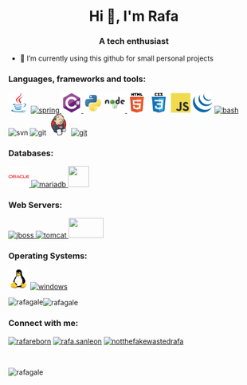 <h1 align="center">Hi 👋, I'm Rafa</h1>
<h3 align="center">A tech enthusiast</h3>


- 🔭 I’m currently using this github for small personal projects

<h3 align="left">Languages, frameworks and tools:</h3>

<p align="left"> 
<img src="https://raw.githubusercontent.com/devicons/devicon/master/icons/java/java-original.svg" alt="java" width="41" height="41"/> </a> <a href="https://spring.io/" target="_blank"> <img src="https://www.vectorlogo.zone/logos/springio/springio-icon.svg" alt="spring" width="38" height="38"/>
</a> <a href="https://www.w3schools.com/cs/" target="_blank"> <img src="https://raw.githubusercontent.com/devicons/devicon/master/icons/csharp/csharp-original.svg" alt="csharp" width="40" height="40"/> <a href="https://www.python.org" target="_blank"> <img src="https://raw.githubusercontent.com/devicons/devicon/master/icons/python/python-original.svg" alt="python" width="40" height="40"/></a> <a href="https://www.w3schools.com/css/" target="_blank"> <img src="https://raw.githubusercontent.com/devicons/devicon/master/icons/nodejs/nodejs-original-wordmark.svg" alt="nodejs" width="40" height="40"/> </a> <a href="https://www.oracle.com/" target="_blank">  </a>  <img src="https://raw.githubusercontent.com/devicons/devicon/master/icons/html5/html5-original-wordmark.svg" alt="html5" width="40" height="40"/> <img src="https://raw.githubusercontent.com/devicons/devicon/master/icons/css3/css3-original-wordmark.svg" alt="css3" width="40" height="40"/> </a> <a href="https://www.w3.org/html/" target="_blank"> <a href="https://developer.mozilla.org/en-US/docs/Web/JavaScript" target="_blank"> <img src="https://raw.githubusercontent.com/devicons/devicon/master/icons/javascript/javascript-original.svg" alt="javascript" width="40" height="40"/></a> 
<a href="https://jquery.com/" target="_blank"> <img src="https://raw.githubusercontent.com/devicons/devicon/master/icons/jquery/jquery-original.svg" alt="jquery" width="40" height="40"/></a>
<a href="https://www.java.com" target="_blank">  </a>  </a>  <a href="https://www.gnu.org/software/bash/" target="_blank"> <a href="https://git-scm.com/" target="_blank">  <img src="https://www.vectorlogo.zone/logos/gnu_bash/gnu_bash-icon.svg" alt="bash" width="40" height="40"/></a>
 <img src="https://upload.wikimedia.org/wikipedia/commons/a/ab/Subversion-logo-cropped.png" alt="svn" width="40" height="40">
<img src="https://www.vectorlogo.zone/logos/git-scm/git-scm-icon.svg" alt="git" width="40" height="40"/> 
<img src="https://raw.githubusercontent.com/devicons/devicon/master/icons/jenkins/jenkins-original.svg" alt="git" width="42" height="42"/> 
<a href="https://www.sonarlint.org/" target="_blank"><img src="https://plugins.jetbrains.com/files/7973/112566/icon/pluginIcon.svg" alt="git" width="45" height="45"/> </a>


<h3 align="left">Databases:</h3>
<p align="left">
<a href="https://www.mysql.com/" target="_blank"><img src="https://raw.githubusercontent.com/devicons/devicon/master/icons/oracle/oracle-original.svg" alt="oracle" width="42" height="42"/> </a> 
<a href="https://mariadb.org/" target="_blank"> <img src="https://www.vectorlogo.zone/logos/mariadb/mariadb-icon.svg" alt="mariadb" width="42" height="42"/>  </a>
<a href="https://www.microsoft.com/en-us/sql-server/sql-server-downloads"><img src="https://cdn.cdnlogo.com/logos/m/21/microsoft-sql-server.svg"  width="42" height="42"></a>
</p>


<h3 align="left">Web Servers:</h3>
<p align="left">
<a href="https://www.jboss.org/" target="_blank"><img src="https://upload.wikimedia.org/wikipedia/commons/9/95/JBoss_logo.svg" alt="jboss" width="42" height="42"/> </a>
<a href="http://tomcat.apache.org/" target="_blank"> <img src="https://upload.wikimedia.org/wikipedia/commons/7/7b/Tomcat-logo.svg" alt="tomcat" width="42" height="42"/>  </a>
<a href="https://www.microsoft.com/en-us/sql-server/sql-server-downloads"><img src="https://scontent-mad1-1.xx.fbcdn.net/v/t1.0-9/54044999_650038862110748_7626518215702609920_n.png?_nc_cat=109&ccb=1-3&_nc_sid=730e14&_nc_ohc=2AMtPepMmAcAX8HMH2i&_nc_ht=scontent-mad1-1.xx&oh=0b5d6ab13c1484a77b120d45faad9241&oe=60872195" width="70" height="40"></a>
</p>




<h3 align="left">Operating Systems:</h3>
<a href="https://www.linux.org/" target="_blank"> <img src="https://raw.githubusercontent.com/devicons/devicon/master/icons/linux/linux-original.svg" alt="linux" width="40" height="40"/></a>
<a href="https://www.microsoft.com/en-us/windows" target="_blank"> <img src="https://upload.wikimedia.org/wikipedia/commons/5/5f/Windows_logo_-_2012.svg" alt="windows" width="30" height="38"/></a>
<p align="left"> </p>



<p><img align="left" src="https://github-readme-stats.vercel.app/api/top-langs?username=rafagale&show_icons=true&locale=en&layout=compact" alt="rafagale" /></p>


<p><img align="center" src="https://github-readme-streak-stats.herokuapp.com/?user=rafagale&" alt="rafagale" /></p>
<h3 align="left">Connect with me:</h3>
<p align="left">
  <a href="https://t.me/rafareborn" target="blank"><img align="center" src="https://gist.githubusercontent.com/m8rge/4c2b36369c9f936c02ee883ca8ec89f1/raw/c03fd44ee2b63d7a2a195ff44e9bb071e87b4a40/telegram-source-240px.svg" alt="rafareborn" height="30" width="40" /></a>
<a href="https://fb.com/rafa.sanleon" target="blank"><img align="center" src="https://cdn.jsdelivr.net/npm/simple-icons@3.0.1/icons/facebook.svg" alt="rafa.sanleon" height="30" width="40" /></a>
<a href="https://instagram.com/notthefakewastedrafa" target="blank"><img align="center" src="https://cdn.jsdelivr.net/npm/simple-icons@3.0.1/icons/instagram.svg" alt="notthefakewastedrafa" height="30" width="40" /></a>
</p>
<br>
<p align="left"> <img src="https://komarev.com/ghpvc/?username=rafagale&label=Profile%20views&color=0e75b6&style=flat" alt="rafagale" /> </p>
